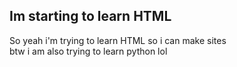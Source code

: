 ## Im starting to learn HTML

So yeah i'm trying to learn HTML so i can make sites  
btw i am also trying to learn python lol
